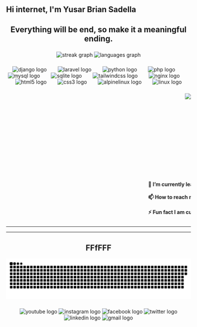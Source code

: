 <h2 align="left">Hi internet, I'm Yusar Brian Sadella</h1>

###

<h2 align="center">Everything will be end, so make it a meaningful ending.</h2>

###

<div align="center">
  <img src="https://streak-stats.demolab.com?user=yusrb&locale=en&mode=daily&theme=monokai&hide_border=false&border_radius=5" height="150" alt="streak graph"  />
  <img src="https://github-readme-stats.vercel.app/api/top-langs?username=yusrb&locale=en&hide_title=false&layout=compact&card_width=320&langs_count=5&theme=tokyonight&hide_border=false" height="150" alt="languages graph"  />
</div>

###

<div align="center">
  <img src="https://cdn.jsdelivr.net/gh/devicons/devicon/icons/django/django-plain.svg" height="30" alt="django logo"  />
  <img width="22" />
  <img src="https://cdn.jsdelivr.net/gh/devicons/devicon/icons/laravel/laravel-original.svg" height="30" alt="laravel logo"  />
  <img width="22" />
  <img src="https://cdn.jsdelivr.net/gh/devicons/devicon/icons/python/python-original.svg" height="30" alt="python logo"  />
  <img width="22" />
  <img src="https://cdn.jsdelivr.net/gh/devicons/devicon/icons/php/php-original.svg" height="30" alt="php logo"  />
  <img width="22" />
  <img src="https://cdn.simpleicons.org/mysql/4479A1" height="30" alt="mysql logo"  />
  <img width="22" />
  <img src="https://cdn.jsdelivr.net/gh/devicons/devicon/icons/sqlite/sqlite-original.svg" height="30" alt="sqlite logo"  />
  <img width="22" />
  <img src="https://cdn.simpleicons.org/tailwindcss/06B6D4" height="30" alt="tailwindcss logo"  />
  <img width="22" />
  <img src="https://cdn.simpleicons.org/nginx/009639" height="30" alt="nginx logo"  />
  <img width="22" />
  <img src="https://cdn.jsdelivr.net/gh/devicons/devicon/icons/html5/html5-original.svg" height="30" alt="html5 logo"  />
  <img width="22" />
  <img src="https://cdn.jsdelivr.net/gh/devicons/devicon/icons/css3/css3-original.svg" height="30" alt="css3 logo"  />
  <img width="22" />
  <img src="https://cdn.simpleicons.org/alpinelinux/0D597F" height="30" alt="alpinelinux logo"  />
  <img width="22" />
  <img src="https://skillicons.dev/icons?i=linux" height="30" alt="linux logo"  />
</div>

###

<img align="right" height="240" src="https://media1.tenor.com/m/fy511Gg4ha4AAAAd/fast-typing-anime.gif"  />

###

<h4 align="left">
  <marquee behavior="scroll" direction="left">
    🌱 I’m currently learning Django, Laravel<br><br>
    📫 How to reach me byrn.uiy@gmail.com<br><br>
    ⚡ Fun fact I am currently studying at SMKN 02 Karanganyar
  </marquee>
</h4>

###
<hr>
<hr>

<h2 align="center">FFfFFF</h2>
<p align="center">
  <img src="https://github.com/yusrb/Yusrb/blob/main/github-user-contribution.svg" alt="GitHub Contribution" />
</p>


###

<p align="left"></p>

###

<p align="left"></p>

###

<div align="center">
  <img src="https://raw.githubusercontent.com/maurodesouza/profile-readme-generator/master/src/assets/icons/social/youtube/default.svg" width="55" height="35" alt="youtube logo" />
  
  <a href="https://www.instagram.com/btyo.skzo/" target="__blank" style="text-decoration: none;">
    <img src="https://raw.githubusercontent.com/maurodesouza/profile-readme-generator/master/src/assets/icons/social/instagram/default.svg" width="55" height="35" alt="instagram logo" />
  </a>
  
  <a href="https://web.facebook.com/ByrnzVk/" target="__blank" style="text-decoration: none;">
    <img src="https://raw.githubusercontent.com/maurodesouza/profile-readme-generator/master/src/assets/icons/social/facebook/default.svg" width="55" height="35" alt="facebook logo" />
  </a>
  
  <a href="https://x.com/ByrnS7K" target="__blank" style="text-decoration: none;">
    <img src="https://raw.githubusercontent.com/maurodesouza/profile-readme-generator/master/src/assets/icons/social/twitter/default.svg" width="55" height="35" alt="twitter logo" />
  </a>
  
  <a href="https://www.linkedin.com/in/yusar-brian-sadella-232901328/" target="__blank" style="text-decoration: none;">
    <img src="https://raw.githubusercontent.com/maurodesouza/profile-readme-generator/master/src/assets/icons/social/linkedin/default.svg" width="55" height="35" alt="linkedin logo" />
  </a>
  
  <a href="mailto:byrn.uiy@gmail.com" target="__blank" style="text-decoration: none;">
    <img src="https://raw.githubusercontent.com/maurodesouza/profile-readme-generator/master/src/assets/icons/social/gmail/default.svg" width="55" height="35" alt="gmail logo" />
  </a>
</div>

###
